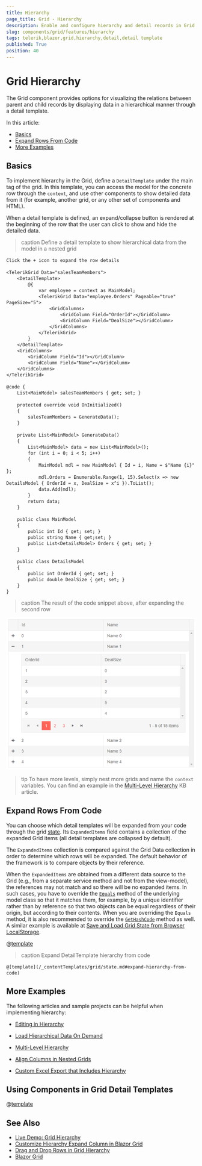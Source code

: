 ```yaml
---
title: Hierarchy
page_title: Grid - Hierarchy
description: Enable and configure hierarchy and detail records in Grid for Blazor.
slug: components/grid/features/hierarchy
tags: telerik,blazor,grid,hierarchy,detail,detail template
published: True
position: 40
---
```


# Grid Hierarchy

The Grid component provides options for visualizing the relations between parent and child records by displaying data in a hierarchical manner through a detail template.

In this article:

* [Basics](#basics)
* [Expand Rows From Code](#expand-rows-from-code)
* [More Examples](#more-examples)

## Basics

To implement hierarchy in the Grid, define a `DetailTemplate` under the main tag of the grid. In this template, you can access the model for the concrete row through the `context`, and use other components to show detailed data from it (for example, another grid, or any other set of components and HTML).

When a detail template is defined, an expand/collapse button is rendered at the beginning of the row that the user can click to show and hide the detailed data.

>caption Define a detail template to show hierarchical data from the model in a nested grid

````RAZOR
Click the + icon to expand the row details

<TelerikGrid Data="salesTeamMembers">
    <DetailTemplate>
        @{
            var employee = context as MainModel;
            <TelerikGrid Data="employee.Orders" Pageable="true" PageSize="5">
                <GridColumns>
                    <GridColumn Field="OrderId"></GridColumn>
                    <GridColumn Field="DealSize"></GridColumn>
                </GridColumns>
            </TelerikGrid>
        }
    </DetailTemplate>
    <GridColumns>
        <GridColumn Field="Id"></GridColumn>
        <GridColumn Field="Name"></GridColumn>
    </GridColumns>
</TelerikGrid>

@code {
    List<MainModel> salesTeamMembers { get; set; }

    protected override void OnInitialized()
    {
        salesTeamMembers = GenerateData();
    }

    private List<MainModel> GenerateData()
    {
        List<MainModel> data = new List<MainModel>();
        for (int i = 0; i < 5; i++)
        {
            MainModel mdl = new MainModel { Id = i, Name = $"Name {i}" };
            mdl.Orders = Enumerable.Range(1, 15).Select(x => new DetailsModel { OrderId = x, DealSize = x^i }).ToList();
            data.Add(mdl);
        }
        return data;
    }

    public class MainModel
    {
        public int Id { get; set; }
        public string Name { get;set; }
        public List<DetailsModel> Orders { get; set; }
    }

    public class DetailsModel
    {
        public int OrderId { get; set; }
        public double DealSize { get; set; }
    }
}
````

>caption The result of the code snippet above, after expanding the second row

![Blazor Hierarchy Grid In Grid](images/hierarchy-grid-in-grid.png)

>tip To have more levels, simply nest more grids and name the `context` variables. You can find an example in the [Multi-Level Hierarchy](slug:grid-three-level-hierarchy) KB article.


## Expand Rows From Code

You can choose which detail templates will be expanded from your code through the grid [state](slug:grid-state). Its `ExpandedItems` field contains a collection of the expanded Grid items (all detail templates are collapsed by default).

The `ExpandedItems` collection is compared against the Grid Data collection in order to determine which rows will be expanded. The default behavior of the framework is to compare objects by their reference.

When the `ExpandedItems` are obtained from a different data source to the Grid (e.g., from a separate service method and not from the view-model), the references may not match and so there will be no expanded items. In such cases, you have to override the [`Equals`](https://docs.microsoft.com/en-us/dotnet/api/system.object.equals) method of the underlying model class so that it matches them, for example, by a unique identifier rather than by reference so that two objects can be equal regardless of their origin, but according to their contents. When you are overriding the `Equals` method, it is also recommended to override the [`GetHashCode`](https://docs.microsoft.com/en-us/dotnet/api/system.object.gethashcode) method as well. A similar example is available at [Save and Load Grid State from Browser LocalStorage](slug:grid-kb-save-load-state-localstorage).

@[template](/_contentTemplates/grid/state.md#initial-state)

>caption Expand DetailTemplate hierarchy from code

````RAZOR
@[template](/_contentTemplates/grid/state.md#expand-hierarchy-from-code)
````

## More Examples

The following articles and sample projects can be helpful when implementing hierarchy:

* [Editing in Hierarchy](slug:grid-kb-editing-in-hierarchy)

* [Load Hierarchical Data On Demand](https://github.com/telerik/blazor-ui/tree/master/grid/load-on-demand-hierarchy)

* [Multi-Level Hierarchy](slug:grid-three-level-hierarchy)

* [Align Columns in Nested Grids](slug:grid-kb-align-columns-hierarchy)

* [Custom Excel Export that Includes Hierarchy](https://github.com/telerik/blazor-ui/tree/master/grid/export-to-xlsx-hierarchy)

## Using Components in Grid Detail Templates

@[template](/_contentTemplates/grid/common-link.md#using-components-in-templates)

## See Also

* [Live Demo: Grid Hierarchy](https://demos.telerik.com/blazor-ui/grid/hierarchy)
* [Customize Hierarchy Expand Column in Blazor Grid](slug:grid-kb-customize-hierarchy-expand-column-blazor-grid)
* [Drag and Drop Rows in Grid Hierarchy](slug:grid-kb-drag-drop-rows-hierarchy)
* [Blazor Grid](slug:grid-overview)
